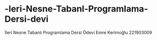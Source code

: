 # -leri-Nesne-Tabanl-Programlama-Dersi-devi
İleri Nesne Tabanlı Programlama Dersi Ödevi Emre Kerimoğlu 221903009
